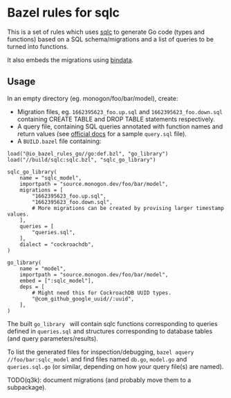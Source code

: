 Bazel rules for sqlc
===

This is a set of rules which uses [sqlc](https://github.com/kyleconroy/sqlc) to generate Go code (types and functions) based on a SQL schema/migrations and a list of queries to be turned into functions.

It also embeds the migrations using [bindata](https://github.com/kevinburke/go-bindata).

Usage
---

In an empty directory (eg. monogon/foo/bar/model), create:

 - Migration files, eg. `1662395623_foo.up.sql` and `1662395623_foo.down.sql` containing CREATE TABLE and DROP TABLE statements respectively.
 - A query file, containing SQL queries annotated with function names and return values (see [official docs](https://docs.sqlc.dev/en/stable/tutorials/getting-started-postgresql.html) for a sample `query.sql` file).
 - A `BUILD.bazel` file containing:

```
load("@io_bazel_rules_go//go:def.bzl", "go_library")
load("//build/sqlc:sqlc.bzl", "sqlc_go_library")

sqlc_go_library(
    name = "sqlc_model",
    importpath = "source.monogon.dev/foo/bar/model",
    migrations = [
        "1662395623_foo.up.sql",
        "1662395623_foo.down.sql",
        # More migrations can be created by provising larger timestamp values.
    ],
    queries = [
        "queries.sql",
    ],
    dialect = "cockroachdb",
)

go_library(
    name = "model",
    importpath = "source.monogon.dev/foo/bar/model",
    embed = [":sqlc_model"],
    deps = [
        # Might need this for CockroachDB UUID types.
        "@com_github_google_uuid//:uuid",
    ],
)
```

The built `go_library ` will contain sqlc functions corresponding to queries defined in `queries.sql` and structures corresponding to database tables (and query parameters/results).

To list the generated files for inspection/debugging, `bazel aquery //foo/bar:sqlc_model` and find files named `db.go`, `model.go` and `queries.sql.go` (or similar, depending on how your query file(s) are named).

TODO(q3k): document migrations (and probably move them to a subpackage).